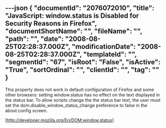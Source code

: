 ---json
{
  "documentId": "2076072010",
  "title": "JavaScript: window.status is Disabled for Security Reasons in Firefox",
  "documentShortName": "",
  "fileName": "",
  "path": "",
  "date": "2008-08-25T02:28:37.000Z",
  "modificationDate": "2008-08-25T02:28:37.000Z",
  "templateId": "",
  "segmentId": "67",
  "isRoot": "False",
  "isActive": "True",
  "sortOrdinal": "",
  "clientId": "",
  "tag": ""
}
---

This property does not work in default configuration of Firefox and some other browsers: setting window.status has no effect on the text displayed in the status bar. To allow scripts change the the status bar text, the user must set the dom.disable_window_status_change preference to false in the about:config screen.

[http://developer.mozilla.org/En/DOM:window.status]
